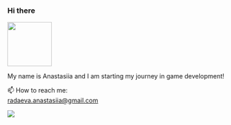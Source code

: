 ### Hi there <!--👋 -->

<div id="header" align="left">
  <img src="https://media.giphy.com/media/v1.Y2lkPTc5MGI3NjExNWIzZTBmZTVjYzQ0Y2E3NmFjNjQ2NTM4ZTdmOWU2ZjA1MmNhNGJjMyZjdD1z/lrVuooYgsbMmCt7IPG/giphy.gif" width="100"/>
</div>

My name is Anastasiia and I am starting my journey in game development!

<!-- - 🔭 I’m currently working on ...
- 🌱 I’m currently learning ...
- 👯 I’m looking to collaborate on ...
- 🤔 I’m looking for help with ...
- 💬 Ask me about ...
- 📫 How to reach me: ...
- ⚡ Fun fact: ... -->


📫 How to reach me:   
[radaeva.anastasiia@gmail.com](radaeva.anastasiia@gmail.com)
<p align='left'>
   <a href="https://www.linkedin.com/in/anastasiia-radaeva-4b78b4236/">
       <img src="https://img.shields.io/badge/LinkedIn-0077B5?style=for-the-badge&logo=linkedin&logoColor=white"/>
   </a>
</p>

<!-- <p align='center'>
   📫 How to reach me: <a href='mailto:radaeva.anastasiia@gmail.com'>radaeva.anastasiia@gmail.com</a>
</p> -->
  
<!--  ![](http://github-profile-summary-cards.vercel.app/api/cards/profile-details?username=AnastasiiaRadaeva&theme=default) -->

<!-- [![GitHub Streak](http://github-readme-streak-stats.herokuapp.com?user=AnastasiiaRadaeva&theme=dark&background=000000)](https://git.io/streak-stats) -->
<!-- [![GitHub Streak](http://github-readme-streak-stats.herokuapp.com?user=AnastasiiaRadaeva&theme=tokyonight&exclude_days=Mon%2CTue%2CWed%2CThu%2CFri)](https://git.io/streak-stats) -->
